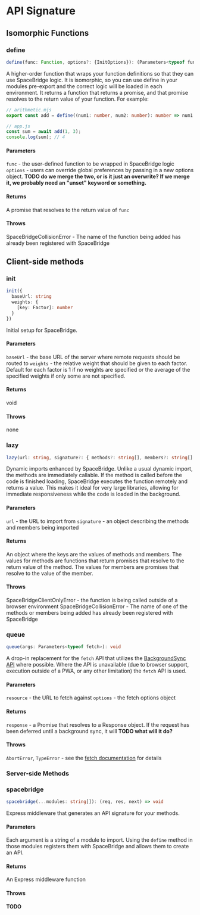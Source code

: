 # API Signature

## Isomorphic Functions

### define
```ts
define(func: Function, options?: {InitOptions}): (Parameters<typeof func>) => Promise<ReturnType<typeof func>>
```
A higher-order function that wraps your function definitions so that they can use SpaceBridge logic. It is isomorphic, so you can use define in your modules pre-export and the correct logic will be loaded in each environment. It returns a function that returns a promise, and that promise resolves to the return value of your function. For example:

```ts
// arithmetic.mjs
export const add = define((num1: number, num2: number): number => num1 + num2); // TODO this function is anonymous

// app.js
const sum = await add(1, 3);
console.log(sum); // 4
```

#### Parameters
`func` - the user-defined function to be wrapped in SpaceBridge logic
`options` - users can override global preferences by passing in a new options object. **TODO do we merge the two, or is it just an overwrite? If we merge it, we probably need an "unset" keyword or something.**

#### Returns
A promise that resolves to the return value of `func`

#### Throws
SpaceBridgeCollisionError - The name of the function being added has already been registered with SpaceBridge

## Client-side methods

### init
```ts
init({
  baseUrl: string
  weights: {
    [key: Factor]: number
  }
})
```
Initial setup for SpaceBridge.

#### Parameters
`baseUrl` - the base URL of the server where remote requests should be routed to
`weights` - the relative weight that should be given to each factor. Default for each factor is 1 if no weights are specified or the average of the specified weights if only some are not specified.

#### Returns
void

#### Throws
none

### lazy
```ts
lazy(url: string, signature?: { methods?: string[], members?: string[] }): { typeof members[number]: Promise<any>; typeof methods[number]: (...any) => Promise<any> } 
```
Dynamic imports enhanced by SpaceBridge. Unlike a usual dynamic import, the methods are immediately callable. If the method is called before the code is finished loading, SpaceBridge executes the function remotely and returns a value. This makes it ideal for very large libraries, allowing for immediate responsiveness while the code is loaded in the background.

#### Parameters
`url` - the URL to import from
`signature` - an object describing the methods and members being imported

#### Returns
An object where the keys are the values of methods and members. The values for methods are functions that return promises that resolve to the return value of the method. The values for members are promises that resolve to the value of the member.

#### Throws
SpaceBridgeClientOnlyError - the function is being called outside of a browser environment
SpaceBridgeCollisionError - The name of one of the methods or members being added has already been registered with SpaceBridge

### queue
```ts
queue(args: Parameters<typeof fetch>): void
```

A drop-in replacement for the `fetch` API that utilizes the [BackgroundSync API](https://developer.mozilla.org/en-US/docs/Web/API/Background_Synchronization_API) where possible. Where the API is unavailable (due to browser support, execution outside of a PWA, or any other limitation) the `fetch` API is used.

#### Parameters
`resource` - the URL to fetch against
`options` - the fetch options object

#### Returns
`response` - a Promise that resolves to a Response object. If the request has been deferred until a background sync, it will **TODO what will it do?**

#### Throws
`AbortError`, `TypeError` - see the [fetch documentation](https://developer.mozilla.org/en-US/docs/Web/API/fetch) for details

### Server-side Methods

### spacebridge
```ts
spacebridge(...modules: string[]): (req, res, next) => void
```

Express middleware that generates an API signature for your methods. 

#### Parameters
Each argument is a string of a module to import. Using the `define` method in those modules registers them with SpaceBridge and allows them to create an API.

#### Returns 
An Express middleware function

#### Throws
**TODO**